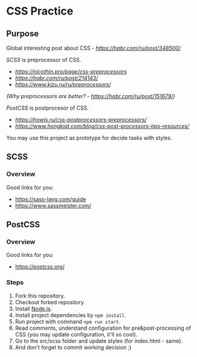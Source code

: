 # CSS Practice

## Purpose

Global interesting post about CSS - *https://habr.com/ru/post/348500/*

*SCSS* is preprocessor of CSS. 
- *https://nicothin.pro/page/css-preprocessors*
- *https://habr.com/ru/post/214143/*
- *https://www.kizu.ru/ru/preprocessors/*

*(Why preprocessors are better? - https://habr.com/ru/post/151679/)*

*PostCSS* is postprocesor of CSS.
- *https://howis.ru/css-postprocessors-preprocessors/*
- *https://www.hongkiat.com/blog/css-post-processors-tips-resources/*

You may use this project as prototype for decide tasks with styles.

## SCSS

### Overview
Good links for you:
- https://sass-lang.com/guide
- https://www.sassmeister.com/

## PostCSS

### Overview
Good links for you:
- https://postcss.org/


### Steps

1. Fork this repository.
2. Checkout forked repository.
3. Install [Node.js](http://nodejs.org/).
4. Install project dependencies by `npm install`.
5. Run project with command `npm run start`.
6. Read comments, understand configuration for pre&post-processing of CSS (you may update configuration, it'll so cool).
7. Go to the src/scss folder and update styles (for index.html - same).
8. And don't forget to commit working decision ;)

